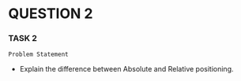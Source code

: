 # QUESTION 2

### TASK 2 
` Problem Statement `
- Explain the difference between Absolute and Relative positioning.